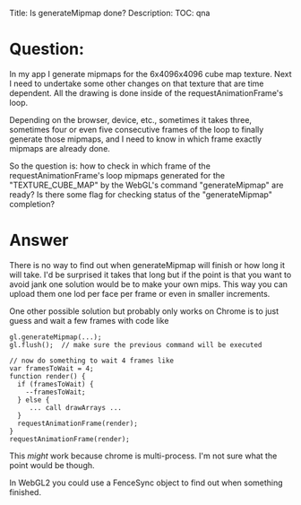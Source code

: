 Title: Is generateMipmap done?
Description:
TOC: qna

# Question:

In my app I generate mipmaps for the 6x4096x4096 cube map texture. Next I need to undertake some other changes on that texture that are time dependent. All the drawing is done inside of the requestAnimationFrame's loop. 

Depending on the browser, device, etc., sometimes it takes three, sometimes four or even five consecutive frames of the loop to finally generate those mipmaps, and I need to know in which frame exactly mipmaps are already done.

So the question is: how to check in which frame of the requestAnimationFrame's loop mipmaps generated for the "TEXTURE_CUBE_MAP" by the WebGL's command "generateMipmap" are ready? Is there some flag for checking status of the "generateMipmap" completion?

# Answer

There is no way to find out when generateMipmap will finish or how long it will take. I'd be surprised it takes that long but if the point is that you want to avoid jank one solution would be to make your own mips. This way you can upload them one lod per face per frame or even in
smaller increments.

One other possible solution but probably only works on Chrome is to just guess and wait a few frames with code like

    gl.generateMipmap(...);
    gl.flush();  // make sure the previous command will be executed

    // now do something to wait 4 frames like
    var framesToWait = 4;
    function render() {
      if (framesToWait) {
        --framesToWait;
      } else {
         ... call drawArrays ...
      }
      requestAnimationFrame(render);
    }
    requestAnimationFrame(render);

This *might* work because chrome is multi-process. I'm not sure what the point would be though.

In WebGL2 you could use a FenceSync object to find out when something finished.
